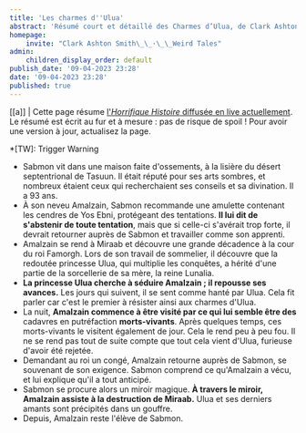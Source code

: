```yaml
---
title: 'Les charmes d''Ulua'
abstract: 'Résumé court et détaillé des Charmes d’Ulua, de Clark Ashton Smith !'
homepage:
    invite: "Clark Ashton Smith\_\_·\_\_Weird Tales"
admin:
    children_display_order: default
publish_date: '09-04-2023 23:28'
date: '09-04-2023 23:28'
published: true
---
```


[[a]]
| Cette page résume [l'_Horrifique Histoire_ diffusée en live actuellement](https://www.twitch.tv/vchabrette). Le résumé est écrit au fur et à mesure : pas de risque de spoil ! Pour avoir une version à jour, actualisez la page.


*[TW]: Trigger Warning

- Sabmon vit dans une maison faite d'ossements, à la lisière du désert septentrional de Tasuun. Il était réputé pour ses arts sombres, et nombreux étaient ceux qui recherchaient ses conseils et sa divination. Il a 93 ans.
- À son neveu Amalzain, Sabmon recommande une amulette contenant les cendres de Yos Ebni, protégeant des tentations. **Il lui dit de s'abstenir de toute tentation**, mais que si celle-ci s'avérait trop forte, il devrait retourner auprès de Sabmon et travailler comme son apprenti.
- Amalzain se rend à Miraab et découvre une grande décadence à la cour du roi Famorgh. Lors de son travail de sommelier, il découvre que la redoutée princesse Ulua, qui multiplie les conquêtes, a hérité d'une partie de la sorcellerie de sa mère, la reine Lunalia.
- **La princesse Ulua cherche à séduire Amalzain ; il repousse ses avances.** Les jours qui suivent, il se sent comme hanté par Ulua. Cela fit parler car c'est le premier à résister ainsi aux charmes d'Ulua.
- La nuit, **Amalzain commence à être visité par ce qui lui semble être des** cadavres en putréfaction **morts-vivants**. Après quelques temps, ces morts-vivants le visitent également de jour. Cela le rend peu à peu fou. Il ne se rend pas tout de suite compte que tout cela vient d'Ulua, furieuse d'avoir été rejetée.
- Demandant au roi un congé, Amalzain retourne auprès de Sabmon, se souvenant de son exigence. Sabmon comprend ce qu'Amalzain a vécu, et lui explique qu'il a tout anticipé.
- Sabmon se procure alors un miroir magique. **À travers le miroir, Amalzain assiste à la destruction de Miraab.** Ulua et ses derniers amants sont précipités dans un gouffre.
- Depuis, Amalzain reste l'élève de Sabmon.